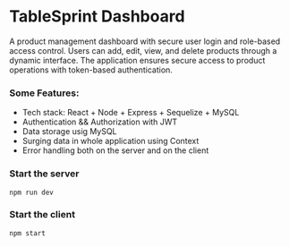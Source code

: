 # TableSprint Dashboard 

A product management dashboard with secure user login and role-based access control. Users can add, edit, view, and delete products through a dynamic interface. The application ensures secure access to product operations with token-based authentication. 

### Some Features:

-    Tech stack: React + Node + Express + Sequelize + MySQL
-    Authentication && Authorization with JWT
-    Data storage usig MySQL
-    Surging data in whole application using Context 
-    Error handling both on the server and on the client


### Start the server

```shell
npm run dev
```

### Start the client

```shell
npm start
```
